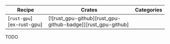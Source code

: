 | Recipe | Crates | Categories |
|--------|--------|------------|
| [`rust-gpu`][ex-rust-gpu] | [![rust_gpu-github][rust_gpu-github-badge]][rust_gpu-github] | |

<div class="hidden">
TODO
</div>
